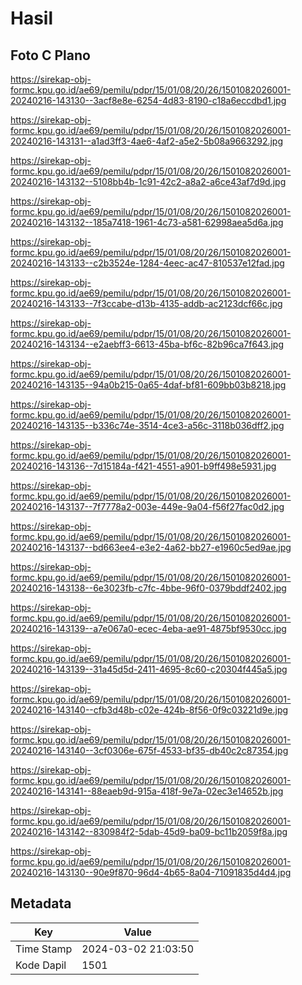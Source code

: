# Hasil

## Foto C Plano

https://sirekap-obj-formc.kpu.go.id/ae69/pemilu/pdpr/15/01/08/20/26/1501082026001-20240216-143130--3acf8e8e-6254-4d83-8190-c18a6eccdbd1.jpg

https://sirekap-obj-formc.kpu.go.id/ae69/pemilu/pdpr/15/01/08/20/26/1501082026001-20240216-143131--a1ad3ff3-4ae6-4af2-a5e2-5b08a9663292.jpg

https://sirekap-obj-formc.kpu.go.id/ae69/pemilu/pdpr/15/01/08/20/26/1501082026001-20240216-143132--5108bb4b-1c91-42c2-a8a2-a6ce43af7d9d.jpg

https://sirekap-obj-formc.kpu.go.id/ae69/pemilu/pdpr/15/01/08/20/26/1501082026001-20240216-143132--185a7418-1961-4c73-a581-62998aea5d6a.jpg

https://sirekap-obj-formc.kpu.go.id/ae69/pemilu/pdpr/15/01/08/20/26/1501082026001-20240216-143133--c2b3524e-1284-4eec-ac47-810537e12fad.jpg

https://sirekap-obj-formc.kpu.go.id/ae69/pemilu/pdpr/15/01/08/20/26/1501082026001-20240216-143133--7f3ccabe-d13b-4135-addb-ac2123dcf66c.jpg

https://sirekap-obj-formc.kpu.go.id/ae69/pemilu/pdpr/15/01/08/20/26/1501082026001-20240216-143134--e2aebff3-6613-45ba-bf6c-82b96ca7f643.jpg

https://sirekap-obj-formc.kpu.go.id/ae69/pemilu/pdpr/15/01/08/20/26/1501082026001-20240216-143135--94a0b215-0a65-4daf-bf81-609bb03b8218.jpg

https://sirekap-obj-formc.kpu.go.id/ae69/pemilu/pdpr/15/01/08/20/26/1501082026001-20240216-143135--b336c74e-3514-4ce3-a56c-3118b036dff2.jpg

https://sirekap-obj-formc.kpu.go.id/ae69/pemilu/pdpr/15/01/08/20/26/1501082026001-20240216-143136--7d15184a-f421-4551-a901-b9ff498e5931.jpg

https://sirekap-obj-formc.kpu.go.id/ae69/pemilu/pdpr/15/01/08/20/26/1501082026001-20240216-143137--7f7778a2-003e-449e-9a04-f56f27fac0d2.jpg

https://sirekap-obj-formc.kpu.go.id/ae69/pemilu/pdpr/15/01/08/20/26/1501082026001-20240216-143137--bd663ee4-e3e2-4a62-bb27-e1960c5ed9ae.jpg

https://sirekap-obj-formc.kpu.go.id/ae69/pemilu/pdpr/15/01/08/20/26/1501082026001-20240216-143138--6e3023fb-c7fc-4bbe-96f0-0379bddf2402.jpg

https://sirekap-obj-formc.kpu.go.id/ae69/pemilu/pdpr/15/01/08/20/26/1501082026001-20240216-143139--a7e067a0-ecec-4eba-ae91-4875bf9530cc.jpg

https://sirekap-obj-formc.kpu.go.id/ae69/pemilu/pdpr/15/01/08/20/26/1501082026001-20240216-143139--31a45d5d-2411-4695-8c60-c20304f445a5.jpg

https://sirekap-obj-formc.kpu.go.id/ae69/pemilu/pdpr/15/01/08/20/26/1501082026001-20240216-143140--cfb3d48b-c02e-424b-8f56-0f9c03221d9e.jpg

https://sirekap-obj-formc.kpu.go.id/ae69/pemilu/pdpr/15/01/08/20/26/1501082026001-20240216-143140--3cf0306e-675f-4533-bf35-db40c2c87354.jpg

https://sirekap-obj-formc.kpu.go.id/ae69/pemilu/pdpr/15/01/08/20/26/1501082026001-20240216-143141--88eaeb9d-915a-418f-9e7a-02ec3e14652b.jpg

https://sirekap-obj-formc.kpu.go.id/ae69/pemilu/pdpr/15/01/08/20/26/1501082026001-20240216-143142--830984f2-5dab-45d9-ba09-bc11b2059f8a.jpg

https://sirekap-obj-formc.kpu.go.id/ae69/pemilu/pdpr/15/01/08/20/26/1501082026001-20240216-143130--90e9f870-96d4-4b65-8a04-71091835d4d4.jpg


## Metadata

| Key        | Value               |
| ---------- | ------------------- |
| Time Stamp | 2024-03-02 21:03:50 |
| Kode Dapil | 1501                |



